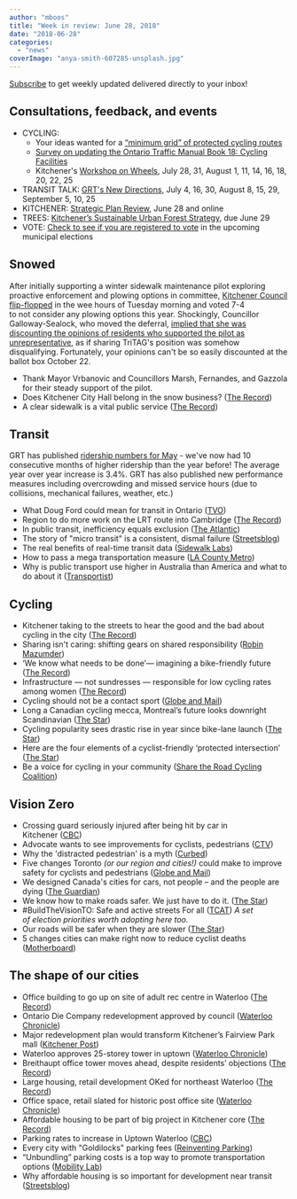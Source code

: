```yaml
---
author: "mboos"
title: "Week in review: June 28, 2018"
date: "2018-06-28"
categories: 
  - "news"
coverImage: "anya-smith-607285-unsplash.jpg"
---
```


[Subscribe](https://eepurl.com/4Mtkf) to get weekly updated delivered directly to your inbox!

## Consultations, feedback, and events

- CYCLING:
    - Your ideas wanted for a [“minimum grid” of protected cycling routes](https://mboos.github.io/bikeways4everybody/)
    - [Survey on updating the Ontario Traffic Manual Book 18: Cycling Facilities](https://www.surveymonkey.com/r/2018OBSOTC)
    - Kitchener's [Workshop on Wheels](https://www.kitchener.ca/en/city-services/cycling-and-trails-master-plan.aspx), July 28, 31, August 1, 11, 14, 16, 18, 20, 22, 25
- TRANSIT TALK: [GRT's New Directions](https://web.facebook.com/pg/GRTROW/events/?ref=page_internal), July 4, 16, 30, August 8, 15, 29, September 5, 10, 25
- KITCHENER: [Strategic Plan Review](https://www.kitchener.ca/en/city-services/engage-kitchener.aspx?pd_url=https%3A%2F%2Fwww.opentownhall.com%2Fportals%2F275%2Fforum_home#peak_democracy), June 28 and online
- TREES: [Kitchener’s Sustainable Urban Forest Strategy](https://www.kitchener.ca/en/city-services/engage-kitchener.aspx?pd_url=https%3A%2F%2Fwww.opentownhall.com%2Fportals%2F275%2Fforum_home#peak_democracy), due June 29
- VOTE: [Check to see if you are registered to vote](https://www.voterlookup.ca/home.aspx) in the upcoming municipal elections

## Snowed

After initially supporting a winter sidewalk maintenance pilot exploring proactive enforcement and plowing options in committee, [Kitchener Council flip-flopped](https://www.cbc.ca/news/canada/kitchener-waterloo/kitchener-snow-clearing-1.4721997) in the wee hours of Tuesday morning and voted 7-4 to not consider any plowing options this year. Shockingly, Councillor Galloway-Sealock, who moved the deferral, [implied that she was discounting the opinions of residents who supported the pilot as unrepresentative](https://twitter.com/danbrotherston/status/1011682370251100160), as if sharing TriTAG's position was somehow disqualifying. Fortunately, your opinions can't be so easily discounted at the ballot box October 22.

- Thank Mayor Vrbanovic and Councillors Marsh, Fernandes, and Gazzola for their steady support of the pilot.
- Does Kitchener City Hall belong in the snow business? ([The Record](https://www.therecord.com/opinion-story/8682198-the-record-s-view-does-kitchener-city-hall-belong-in-snow-business-/))
- A clear sidewalk is a vital public service ([The Record](https://www.therecord.com/opinion-story/8679930-a-clear-sidewalk-is-a-vital-public-service/))

## Transit

GRT has published [ridership numbers for May](https://www.grt.ca/en/about-grt/performance-measures.aspx) - we've now had 10 consecutive months of higher ridership than the year before! The average year over year increase is 3.4%. GRT has also published new performance measures including overcrowding and missed service hours (due to collisions, mechanical failures, weather, etc.)

- What Doug Ford could mean for transit in Ontario ([TVO](https://tvo.org/article/current-affairs/what-doug-ford-could-mean-for-transit-in-ontario))
- Region to do more work on the LRT route into Cambridge ([The Record](https://www.therecord.com/news-story/8680743-region-to-do-more-work-on-lrt-route-into-cambridge/))
- In public transit, inefficiency equals exclusion ([The Atlantic](https://www.citylab.com/transportation/2018/06/you-cant-fix-mass-transit-by-destroying-it/562574/))
- The story of "micro transit" is a consistent, dismal failure ([Streetsblog](https://usa.streetsblog.org/2018/06/26/the-story-of-micro-transit-is-consistent-dismal-failure/))
- The real benefits of real-time transit data ([Sidewalk Labs](https://medium.com/sidewalk-talk/the-real-benefits-of-real-time-transit-data-1fee19988b73))
- How to pass a mega transportation measure ([LA County Metro](https://sidewalklabs.us11.list-manage.com/track/click?u=ad7705a9c71977b2579cd5cc3&id=6a3bb1ff54&e=8cb93c0759))
- Why is public transport use higher in Australia than America and what to do about it ([Transportist](https://transportist.org/2018/06/26/public-transport-ridership-in-the-us-and-australia/))

## Cycling

- Kitchener taking to the streets to hear the good and the bad about cycling in the city ([The Record](https://www.therecord.com/news-story/8670483-kitchener-taking-to-the-streets-to-hear-about-the-good-and-bad-of-cycling-in-the-city/))
- Sharing isn't caring: shifting gears on shared responsibility ([Robin Mazumder](https://robinmazumder.com/2018/06/14/sharing-isnt-caring-shifting-gears-on-shared-responsibility/))
- ‘We know what needs to be done’— imagining a bike-friendly future ([The Record](https://www.therecord.com/news-story/8673140--we-know-what-needs-to-be-done-imagining-a-bike-friendly-future/))
- Infrastructure — not sundresses — responsible for low cycling rates among women ([The Record](https://www.thespec.com/opinion-story/8689579-infrastructure-not-sundresses-responsible-for-low-cycling-rates-among-women/))
- Cycling should not be a contact sport ([Globe and Mail](https://www.theglobeandmail.com/opinion/article-cycling-should-not-be-a-contact-sport-toronto-must-do-better-for/))
- Long a Canadian cycling mecca, Montreal’s future looks downright Scandinavian ([The Star](https://www.thestar.com/news/canada/2018/06/15/long-a-canadian-cycling-mecca-montreals-future-looks-downright-scandinavian.html))
- Cycling popularity sees drastic rise in year since bike-lane launch ([The Star](https://www.thestar.com/edmonton/2018/06/14/one-year-later-bike-lanes-nearly-double-number-of-cyclists-in-the-city.html))
- Here are the four elements of a cyclist-friendly ‘protected intersection’ ([The Star](https://www.thestar.com/news/gta/2018/06/18/here-are-the-four-elements-of-a-cyclist-friendly-protected-intersection.html))
- Be a voice for cycling in your community ([Share the Road Cycling Coalition](https://medium.com/share-the-road-cycling-coalition/be-a-voice-for-cycling-in-your-community-92f34a805dc3))

## Vision Zero

- Crossing guard seriously injured after being hit by car in Kitchener ([CBC](https://www.cbc.ca/news/canada/kitchener-waterloo/kitchener-crossing-guard-hit-by-car-serious-injuries-1.4715924))
- Advocate wants to see improvements for cyclists, pedestrians ([CTV](https://kitchener.ctvnews.ca/mobile/advocate-wants-to-see-improvements-for-cyclists-pedestrians-1.3982094))
- Why the 'distracted pedestrian' is a myth ([Curbed](https://www.curbed.com/2018/6/21/17477026/distracted-walking-pedestrian-deaths-crosswalk))
- Five changes Toronto _(or our region and cities!)_ could make to improve safety for cyclists and pedestrians ([Globe and Mail](https://www.theglobeandmail.com/canada/toronto/article-five-changes-toronto-could-make-to-improve-street-safety-for-cyclists/))
- We designed Canada's cities for cars, not people – and the people are dying ([The Guardian](https://www.theguardian.com/commentisfree/2018/jun/14/canada-toronto-cycling-pedestrian-deaths-cars))
- We know how to make roads safer. We just have to do it. ([The Star](https://www.thestar.com/opinion/star-columnists/2018/06/14/we-know-how-to-make-roads-safer-we-just-have-to-do-it.html))
- #BuildTheVisionTO: Safe and active streets For all ([TCAT](https://www.tcat.ca/project/buildthevisionto-safe-and-active-streets-for-all/?platform=hootsuite)) _A set of election priorities worth adopting here too._
- Our roads will be safer when they are slower ([The Star](https://www.thestar.com/opinion/star-columnists/2018/06/18/our-roads-will-be-safer-when-they-are-slower.html))
- 5 changes cities can make right now to reduce cyclist deaths ([Motherboard](https://motherboard.vice.com/amp/en_us/article/xwmjyz/cycling-pedestrian-deaths-cars-toronto-canada?utm_campaign=sharebutton&__twitter_impression=true))

## The shape of our cities

- Office building to go up on site of adult rec centre in Waterloo ([The Record](https://www.therecord.com/news-story/8665514-office-building-to-go-up-on-site-of-adult-rec-centre-in-waterloo/))
- Ontario Die Company redevelopment approved by council ([Waterloo Chronicle](https://www.waterloochronicle.ca/news-story/8680488-ontario-die-company-redevelopment-approved-by-council/))
- Major redevelopment plan would transform Kitchener’s Fairview Park mall ([Kitchener Post](https://www.kitchenerpost.ca/news-story/8680893-major-redevelopment-plan-would-transform-kitchener-s-fairview-park-mall/#.WylLlHq0biU.twitter))
- Waterloo approves 25-storey tower in uptown ([Waterloo Chronicle](https://www.waterloochronicle.ca/news-story/8683684-waterloo-approves-25-storey-tower-in-uptown/))
- Breithaupt office tower moves ahead, despite residents’ objections ([The Record](https://www.therecord.com/news-story/8695382-breithaupt-office-tower-moves-ahead-despite-residents-objections/))
- Large housing, retail development OKed for northeast Waterloo ([The Record](https://www.therecord.com/news-story/8697752-large-housing-retail-development-oked-for-northeast-waterloo/))
- Office space, retail slated for historic post office site ([Waterloo Chronicle](https://www.waterloochronicle.ca/news-story/8696085-office-space-retail-slated-for-historic-post-office-site/))
- Affordable housing to be part of big project in Kitchener core ([The Record](https://www.therecord.com/news-story/8700221-affordable-housing-to-be-part-of-big-project-in-kitchener-core/))
- Parking rates to increase in Uptown Waterloo ([CBC](https://www.cbc.ca/news/canada/kitchener-waterloo/uptown-waterloo-increased-parking-rates-1.4712039))
- Every city with "Goldilocks" parking fees ([Reinventing Parking](https://www.reinventingparking.org/2018/06/every-city-with-goldilocks-parking-fees.html))
- “Unbundling” parking costs is a top way to promote transportation options ([Mobility Lab](https://mobilitylab.org/2018/05/31/unbundling-parking-costs-is-a-top-way-to-promote-transportation-options/))
- Why affordable housing is so important for development near transit ([Streetsblog](https://usa.streetsblog.org/2018/06/20/why-affordable-housing-is-so-important-for-development-near-transit/))
